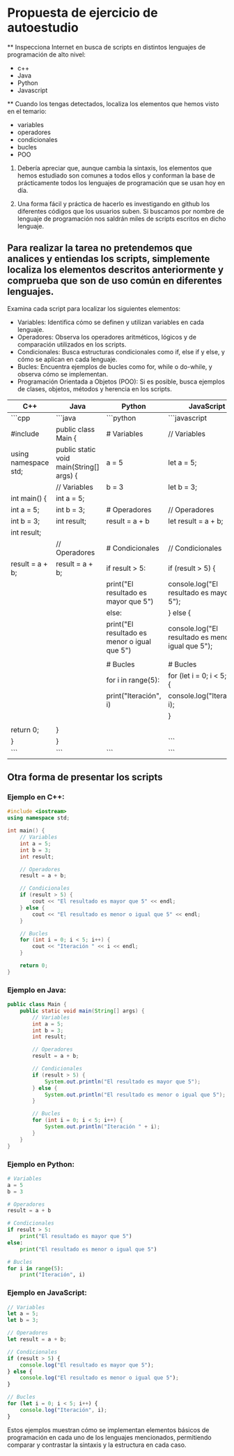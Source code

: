 # Propuesta de ejercicio de autoestudio

** Inspecciona Internet en busca de scripts en distintos lenguajes de programación de alto nivel:

- c++
- Java
- Python
- Javascript

** Cuando los tengas detectados, localiza los elementos que hemos visto en el temario:

- variables
- operadores
- condicionales
- bucles
- POO

1. Debería apreciar que, aunque cambia la sintaxis, los elementos que hemos estudiado son comunes a todos ellos y conforman la base de prácticamente todos los lenguajes de programación que se usan hoy en día.

2. Una forma fácil y práctica de hacerlo es investigando en github los diferentes códigos que los usuarios suben. Si buscamos por nombre de lenguaje de programación nos saldrán miles de scripts escritos en dicho lenguaje.

## Para realizar la tarea no pretendemos que analices y entiendas los scripts, simplemente localiza los elementos descritos anteriormente y comprueba que son de uso común en diferentes lenguajes.

Examina cada script para localizar los siguientes elementos:
- Variables: Identifica cómo se definen y utilizan variables en cada lenguaje.
- Operadores: Observa los operadores aritméticos, lógicos y de comparación utilizados en los scripts.
- Condicionales: Busca estructuras condicionales como if, else if y else, y cómo se aplican en cada lenguaje.
- Bucles: Encuentra ejemplos de bucles como for, while o do-while, y observa cómo se implementan.
- Programación Orientada a Objetos (POO): Si es posible, busca ejemplos de clases, objetos, métodos y herencia en los scripts.


| C++                            | Java                          | Python                       | JavaScript                   |
|--------------------------------|-------------------------------|------------------------------|------------------------------|
| ```cpp                         | ```java                       | ```python                    | ```javascript                |
| #include <iostream>            | public class Main {           | # Variables                  | // Variables                 |
| using namespace std;           |     public static void main(String[] args) { | a = 5                        | let a = 5;                   |
|                                |       // Variables           | b = 3                        | let b = 3;                   |
| int main() {                   |         int a = 5;           |                              |                              |
|     int a = 5;                 |         int b = 3;           | # Operadores                 | // Operadores                |
|     int b = 3;                 |         int result;          | result = a + b               | let result = a + b;          |
|     int result;                |                               |                              |                              |
|                                |         // Operadores       | # Condicionales              | // Condicionales             |
|     result = a + b;            |         result = a + b;      | if result > 5:               | if (result > 5) {            |
|                                |                               |     print("El resultado es mayor que 5") |   console.log("El resultado es mayor que 5"); |
|                                |                               | else:                        | } else {                     |
|                                |                               |     print("El resultado es menor o igual que 5") |   console.log("El resultado es menor o igual que 5"); |
|                                |                               |                              |                              |
|                                |                               | # Bucles                     | # Bucles                    |
|                                |                               | for i in range(5):           | for (let i = 0; i < 5; i++) { |
|                                |                               |     print("Iteración", i)   |     console.log("Iteración", i); |
|                                |                               |                              | }                            |
|                                |                               |                              |                              |
|     return 0;                  |     }                         |                              |                              |
| }                              | }                             |                              | ```                          |
| ```                            | ```                           | ```                          | ```                          |



## Otra forma de presentar los scripts

### Ejemplo en C++:
```c++
#include <iostream>
using namespace std;

int main() {
    // Variables
    int a = 5;
    int b = 3;
    int result;

    // Operadores
    result = a + b;

    // Condicionales
    if (result > 5) {
        cout << "El resultado es mayor que 5" << endl;
    } else {
        cout << "El resultado es menor o igual que 5" << endl;
    }

    // Bucles
    for (int i = 0; i < 5; i++) {
        cout << "Iteración " << i << endl;
    }

    return 0;
}
```

### Ejemplo en Java:
```java
public class Main {
    public static void main(String[] args) {
        // Variables
        int a = 5;
        int b = 3;
        int result;

        // Operadores
        result = a + b;

        // Condicionales
        if (result > 5) {
            System.out.println("El resultado es mayor que 5");
        } else {
            System.out.println("El resultado es menor o igual que 5");
        }

        // Bucles
        for (int i = 0; i < 5; i++) {
            System.out.println("Iteración " + i);
        }
    }
}
```

### Ejemplo en Python:
```python
# Variables
a = 5
b = 3

# Operadores
result = a + b

# Condicionales
if result > 5:
    print("El resultado es mayor que 5")
else:
    print("El resultado es menor o igual que 5")

# Bucles
for i in range(5):
    print("Iteración", i)
```

### Ejemplo en JavaScript:
```javascript
// Variables
let a = 5;
let b = 3;

// Operadores
let result = a + b;

// Condicionales
if (result > 5) {
    console.log("El resultado es mayor que 5");
} else {
    console.log("El resultado es menor o igual que 5");
}

// Bucles
for (let i = 0; i < 5; i++) {
    console.log("Iteración", i);
}
```

Estos ejemplos muestran cómo se implementan elementos básicos de programación en cada uno de los lenguajes mencionados, permitiendo comparar y contrastar la sintaxis y la estructura en cada caso.

